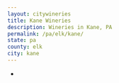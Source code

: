 ```yaml
---
layout: citywineries
title: Kane Wineries
description: Wineries in Kane, PA
permalink: /pa/elk/kane/
state: pa
county: elk
city: kane
---
```

-
